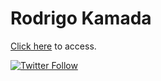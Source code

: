 # Rodrigo Kamada

[Click here](https://rodrigokamada.github.io) to access.

[![Twitter Follow](https://img.shields.io/twitter/follow/rodrigokamada.svg?style=social)](https://twitter.com/intent/follow?screen_name=rodrigokamada)
